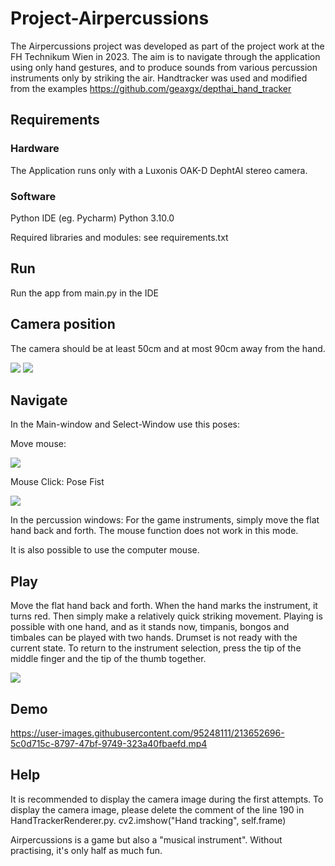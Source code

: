 # Project-Airpercussions
The Airpercussions project was developed as part of the 
project work at the FH Technikum Wien in 2023. 
The aim is to navigate through the application using 
only hand gestures, and to produce sounds from various 
percussion instruments only by striking the air.
Handtracker was used and modified 
from the examples 
https://github.com/geaxgx/depthai_hand_tracker

## Requirements
### Hardware
The Application runs only with a Luxonis OAK-D DephtAI 
stereo camera.
### Software
Python IDE (eg. Pycharm)
Python 3.10.0

Required libraries and modules:
see requirements.txt
## Run
Run the app from main.py in the IDE
## Camera position
The camera should be at least 50cm and 
at most 90cm away from the hand.

![](PoseImages/Position1.jpg)
![](PoseImages/Position2.jpg)
## Navigate
In the Main-window and Select-Window use this poses:

Move mouse:

![](PoseImages/Pose_One.png)

Mouse Click: Pose Fist

![](PoseImages/Pose_Fist.png)

In the percussion windows:
For the game instruments, simply move the flat hand 
back and forth. 
The mouse function does not work in this mode.

It is also possible to use the computer mouse.
## Play
Move the flat hand back and forth. When the hand marks 
the instrument, it turns red. 
Then simply make a relatively quick striking movement. 
Playing is possible with one hand, and as it stands now,
timpanis, bongos and timbales can be played with two hands.
Drumset is not ready with the current state.
To return to the instrument selection, press the tip 
of the middle finger and the tip of the thumb together.

![](PoseImages/Pose_exit.jpg)

## Demo


https://user-images.githubusercontent.com/95248111/213652696-5c0d715c-8797-47bf-9749-323a40fbaefd.mp4



## Help
It is recommended to display the camera image 
during the first attempts.
To display the camera image, 
please delete the comment of the line 190 in 
HandTrackerRenderer.py.
cv2.imshow("Hand tracking", self.frame)

Airpercussions is a game but also a "musical instrument". 
Without practising, it's only half as much fun.


